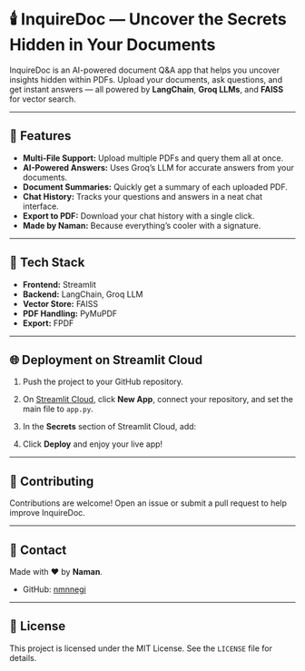 # 🕯️ InquireDoc — Uncover the Secrets Hidden in Your Documents

InquireDoc is an AI-powered document Q&A app that helps you uncover insights hidden within PDFs. Upload your documents, ask questions, and get instant answers — all powered by **LangChain**, **Groq LLMs**, and **FAISS** for vector search.

---

## 🌟 Features

- **Multi-File Support:** Upload multiple PDFs and query them all at once.
- **AI-Powered Answers:** Uses Groq’s LLM for accurate answers from your documents.
- **Document Summaries:** Quickly get a summary of each uploaded PDF.
- **Chat History:** Tracks your questions and answers in a neat chat interface.
- **Export to PDF:** Download your chat history with a single click.
- **Made by Naman:** Because everything’s cooler with a signature.

---

## 🚀 Tech Stack

- **Frontend:** Streamlit
- **Backend:** LangChain, Groq LLM
- **Vector Store:** FAISS
- **PDF Handling:** PyMuPDF
- **Export:** FPDF

---

## 🌐 Deployment on Streamlit Cloud

1. Push the project to your GitHub repository.
2. On [Streamlit Cloud](https://streamlit.io/cloud), click **New App**, connect your repository, and set the main file to `app.py`.
3. In the **Secrets** section of Streamlit Cloud, add:

4. Click **Deploy** and enjoy your live app!

---

## 🤝 Contributing

Contributions are welcome! Open an issue or submit a pull request to help improve InquireDoc.

---

## 📧 Contact

Made with ❤️ by **Naman**.  
- GitHub: [nmnnegi](https://github.com/nmnnegi)  


---

## 📜 License

This project is licensed under the MIT License. See the `LICENSE` file for details.

